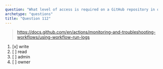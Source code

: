 ```yaml
---
question: "What level of access is required on a GitHub repository in order to delete log files from workflow runs?"
archetype: "questions"
title: "Question 112"
---
```


> https://docs.github.com/en/actions/monitoring-and-troubleshooting-workflows/using-workflow-run-logs
1. [x] write 
1. [ ] read
1. [ ] admin
1. [ ] owner
